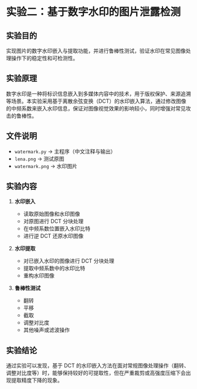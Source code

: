 # 实验二：基于数字水印的图片泄露检测

## 实验目的
实现图片的数字水印嵌入与提取功能，并进行鲁棒性测试，验证水印在常见图像处理操作下的稳定性和可检测性。

## 实验原理
数字水印是一种将标识信息嵌入到多媒体内容中的技术，用于版权保护、来源追溯等场景。本实验采用基于离散余弦变换（DCT）的水印嵌入算法，通过修改图像的中频系数来嵌入水印信息，保证对图像视觉效果的影响较小，同时增强对常见攻击的鲁棒性。

## 文件说明
- `watermark.py` → 主程序（中文注释与输出）
- `lena.png` → 测试原图
- `watermark.png` → 水印图片

## 实验内容
1. **水印嵌入**
   - 读取原始图像和水印图像
   - 对原图进行 DCT 分块处理
   - 在中频系数位置嵌入水印比特
   - 进行逆 DCT 还原水印图像

2. **水印提取**
   - 对已嵌入水印的图像进行 DCT 分块处理
   - 提取中频系数中的水印比特
   - 重构水印图像

3. **鲁棒性测试**
   - 翻转
   - 平移
   - 截取
   - 调整对比度
   - 其他噪声或滤波操作

## 实验结论
通过实验可以发现，基于 DCT 的水印嵌入方法在面对常规图像处理操作（翻转、调整对比度等）时，能够保持较好的可提取性，但在严重裁剪或高强度压缩下会出现提取精度下降的现象。

